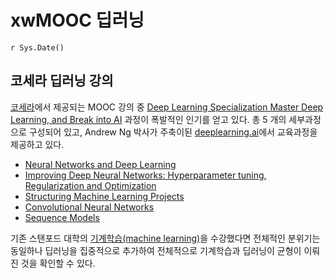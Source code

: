 # xwMOOC 딥러닝
`r Sys.Date()`  




## 코세라 딥러닝 강의

[코세라](https://www.coursera.org/)에서 제공되는 MOOC 강의 중 
[Deep Learning Specialization Master Deep Learning, and Break into AI](https://www.coursera.org/specializations/deep-learning)
과정이 폭발적인 인기를 얻고 있다. 총 5 개의 세부과정으로 구성되어 있고, Andrew Ng 박사가 
주축이된 [deeplearning.ai](https://www.deeplearning.ai/)에서 교육과정을 제공하고 있다.

- [Neural Networks and Deep Learning](https://www.coursera.org/learn/neural-networks-deep-learning/home/info)
- [Improving Deep Neural Networks: Hyperparameter tuning, Regularization and Optimization](https://www.coursera.org/learn/deep-neural-network/home/info)
- [Structuring Machine Learning Projects](https://www.coursera.org/learn/machine-learning-projects)
- [Convolutional Neural Networks](https://www.coursera.org/learn/convolutional-neural-networks)
- [Sequence Models](https://www.coursera.org/learn/nlp-sequence-models)

기존 스탠포드 대학의 [기계학습(machine learning)](https://www.coursera.org/learn/machine-learning)을 수강했다면 
전체적인 분위기는 동일하나 딥러닝을 집중적으로 추가하여 전체적으로 기계학습과 딥러닝이 균형이 이뤄진 것을 확인할 수 있다.



